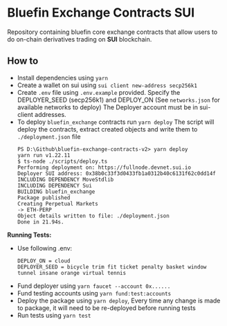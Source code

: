 # Bluefin Exchange Contracts SUI

Repository containing bluefin core exchange contracts that allow users to do on-chain derivatives trading on **SUI** blockchain.

## How to

- Install dependencies using `yarn`
- Create a wallet on sui using `sui client new-address secp256k1`
- Create `.env` file using `.env.example` provided. Specify the DEPLOYER_SEED (secp256k1) and DEPLOY_ON (See `networks.json` for available networks to deploy) The Deployer account must be in sui-client addresses.
- To deploy `bluefin_exchange` contracts run `yarn deploy`
  The script will deploy the contracts, extract created objects and write them to `./deployment.json` file
  ```
  PS D:\Github\bluefin-exchange-contracts-v2> yarn deploy
  yarn run v1.22.11
  $ ts-node ./scripts/deploy.ts
  Performing deployment on: https://fullnode.devnet.sui.io
  Deployer SUI address: 0x38b0c33f3d0433fb1a0312b40c6131f62c0dd14f
  INCLUDING DEPENDENCY MoveStdlib
  INCLUDING DEPENDENCY Sui
  BUILDING bluefin_exchange
  Package published
  Creating Perpetual Markets
  -> ETH-PERP
  Object details written to file: ./deployment.json
  Done in 21.94s.
  ```

**Running Tests:**

- Use following .env:
  ```
  DEPLOY_ON = cloud
  DEPLOYER_SEED = bicycle trim fit ticket penalty basket window tunnel insane orange virtual tennis
  ```
- Fund deployer using `yarn faucet --account 0x......`
- Fund testing accounts using `yarn fund:test:accounts`
- Deploy the package using `yarn deploy`, Every time any change is made to package, it will need to be re-deployed before running tests
- Run tests using `yarn test`
